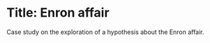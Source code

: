 
Title: Enron affair
===================

Case study on the exploration of a hypothesis about the Enron affair.
 
